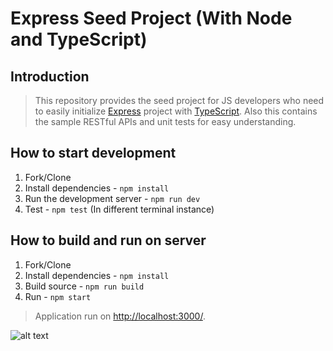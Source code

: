# Express Seed Project (With Node and TypeScript)

## Introduction

> This repository provides the seed project for JS developers who need to easily initialize [Express](https://expressjs.com/) project with [TypeScript](https://www.typescriptlang.org/). Also this contains the sample RESTful APIs and unit tests for easy understanding.

## How to start development

1. Fork/Clone
1. Install dependencies - `npm install`
1. Run the development server - `npm run dev`
1. Test - `npm test` (In different terminal instance)

## How to build and run on server

1. Fork/Clone
1. Install dependencies - `npm install`
1. Build source - `npm run build`
1. Run - `npm start`

> Application run on [http://localhost:3000/](http://localhost:3000/).

![alt text](https://i2.wp.com/hive.rinoy.in/wp-content/uploads/2017/09/ts-node-express-1.png?resize=700%2C170 "Postman")